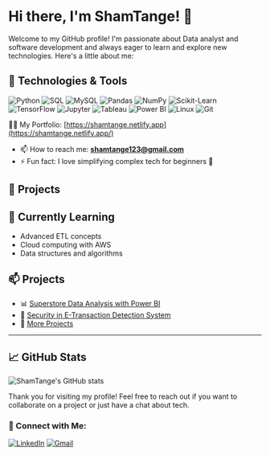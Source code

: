 # Hi there, I'm ShamTange! 👋

Welcome to my GitHub profile! I'm passionate about Data analyst and software development and always eager to learn and explore new technologies. Here's a little about me:

## 🔧 Technologies & Tools

![Python](https://img.shields.io/badge/Python-3776AB?style=for-the-badge&logo=python&logoColor=white)
![SQL](https://img.shields.io/badge/SQL-4479A1?style=for-the-badge&logo=postgresql&logoColor=white)
![MySQL](https://img.shields.io/badge/MySQL-4479A1?style=for-the-badge&logo=mysql&logoColor=white)
![Pandas](https://img.shields.io/badge/Pandas-150458?style=for-the-badge&logo=pandas&logoColor=white)
![NumPy](https://img.shields.io/badge/NumPy-013243?style=for-the-badge&logo=numpy&logoColor=white)
![Scikit-Learn](https://img.shields.io/badge/Scikit--Learn-F7931E?style=for-the-badge&logo=scikit-learn&logoColor=white)
![TensorFlow](https://img.shields.io/badge/TensorFlow-FF6F00?style=for-the-badge&logo=tensorflow&logoColor=white)
![Jupyter](https://img.shields.io/badge/Jupyter-F37626?style=for-the-badge&logo=jupyter&logoColor=white)
![Tableau](https://img.shields.io/badge/Tableau-E97627?style=for-the-badge&logo=tableau&logoColor=white)
![Power BI](https://img.shields.io/badge/Power_BI-F2C811?style=for-the-badge&logo=power-bi&logoColor=black)
![Linux](https://img.shields.io/badge/Linux-FCC624?style=for-the-badge&logo=linux&logoColor=black)
![Git](https://img.shields.io/badge/Git-F05032?style=for-the-badge&logo=git&logoColor=white)

👨‍💻 My Portfolio: [https://shamtange.netlify.app](https://shamtange.netlify.app/)
- 📫 How to reach me: **shamtange123@gmail.com**
- ⚡ Fun fact: I love simplifying complex tech for beginners 🚀

## 🚀 Projects

## 🌱 Currently Learning

- Advanced ETL concepts
- Cloud computing with AWS
- Data structures and algorithms

## 📫 Projects

- 📊 [Superstore Data Analysis with Power BI](https://github.com/ShamTange/-SUPER-STORE-Data-Analysis-Project-)
- 🔐 [Security in E-Transaction Detection System](https://github.com/ShamTange/Security-in-E-Transaction-Project-)
- 🔐 [More Projects](https://github.com/ShamTange?tab=repositories)

---


## 📈 GitHub Stats

![ShamTange's GitHub stats](https://github-readme-stats.vercel.app/api?username=ShamTange&show_icons=true&theme=radical)

Thank you for visiting my profile! Feel free to reach out if you want to collaborate on a project or just have a chat about tech.
### 🔗 Connect with Me:
[![LinkedIn](https://img.shields.io/badge/LinkedIn-blue?style=for-the-badge&logo=linkedin&logoColor=white)](https://www.linkedin.com/in/shamtange/)
[![Gmail](https://img.shields.io/badge/Gmail-D14836?style=for-the-badge&logo=gmail&logoColor=white)](mailto:shamtange18@gmail.com)













